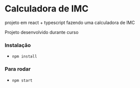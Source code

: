 # Calculadora de IMC

projeto em react + typescript fazendo uma calculadora de IMC 

Projeto desenvolvido durante curso 

### Instalação  
- `npm install`

### Para rodar
- `npm start`